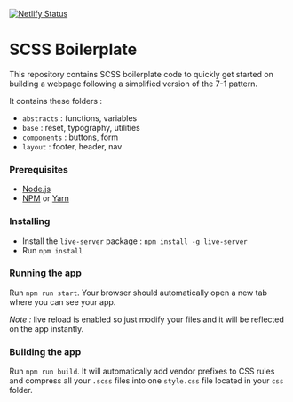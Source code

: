 [![Netlify Status](https://api.netlify.com/api/v1/badges/635b6d3d-1cd9-4e55-856f-38548c0847c6/deploy-status)](https://app.netlify.com/sites/lucphoto/deploys)

# SCSS Boilerplate

This repository contains SCSS boilerplate code to quickly get started on building a webpage following a simplified version of the 7-1 pattern.

It contains these folders :

- `abstracts` : functions, variables
- `base` : reset, typography, utilities
- `components` : buttons, form
- `layout` : footer, header, nav

### Prerequisites

* [Node.js](https://nodejs.org/en/)
* [NPM](https://www.npmjs.com/) or [Yarn](https://yarnpkg.com/lang/en/)

### Installing

- Install the `live-server` package : `npm install -g live-server`
- Run `npm install`

### Running the app

Run `npm run start`. Your browser should automatically open a new tab where you can see your app.

*Note :* live reload is enabled so just modify your files and it will be reflected on the app instantly.

### Building the app

Run `npm run build`. It will automatically add vendor prefixes to CSS rules and compress all your `.scss` files into one `style.css` file located in your `css` folder.
